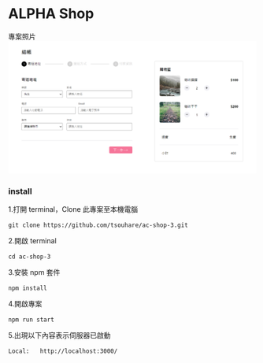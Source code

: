 # ALPHA Shop

專案照片
![image](https://raw.githubusercontent.com/tsouhare/ac-shop-3/main/public/photo/screenshot3.png)

### install

1.打開 terminal，Clone 此專案至本機電腦

```
git clone https://github.com/tsouhare/ac-shop-3.git
```

2.開啟 terminal

```
cd ac-shop-3
```

3.安裝 npm 套件

```
npm install
```

4.開啟專案

```
npm run start
```

5.出現以下內容表示伺服器已啟動

```
Local:   http://localhost:3000/
```
